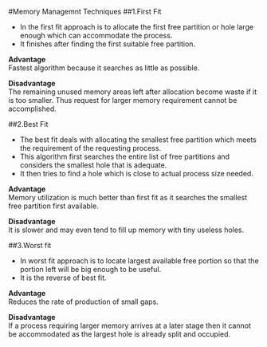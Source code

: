 #Memory Managemnt Techniques
##1.First Fit  
* In the first fit approach is to allocate the first free partition or hole large enough which can accommodate the process.  
* It finishes after finding the first suitable free partition.  

**Advantage**  
Fastest algorithm because it searches as little as possible.  

**Disadvantage**  
The remaining unused memory areas left after allocation become waste if it is too smaller. Thus request for larger memory requirement cannot be accomplished.

##2.Best Fit
* The best fit deals with allocating the smallest free partition which meets the requirement of the requesting process.  
* This algorithm first searches the entire list of free partitions and considers the smallest hole that is adequate. 
* It then tries to find a hole which is close to actual process size needed.  

**Advantage**  
Memory utilization is much better than first fit as it searches the smallest free partition first available.    

**Disadvantage**  
It is slower and may even tend to fill up memory with tiny useless holes.

##3.Worst fit
* In worst fit approach is to locate largest available free portion so that the portion left will be big enough to be useful. 
* It is the reverse of best fit.  

**Advantage**  
Reduces the rate of production of small gaps.  

**Disadvantage**  
If a process requiring larger memory arrives at a later stage then it cannot be accommodated as the largest hole is already split and occupied.  
